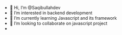 - 👋 Hi, I’m @Saqibullahdev
- 👀 I’m interested in backend development
- 🌱 I’m currently learning Javascript and its framework
- 💞️ I’m looking to collaborate on javascript project
-

